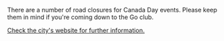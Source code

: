 <!--
.. title: Canada Day road closures
.. slug: canada-day-road-closures
.. date: 2018-07-01 08:26:49 UTC-06:00
.. tags: 
.. category: 
.. link: 
.. description: 
.. type: text
-->

There are a number of road closures for Canada Day events.  Please keep them in mind if you're coming down to the Go club.

[Check the city's website for further information.](http://www.calgary.ca/CSPS/Recreation/Pages/Events/Canada-day.aspx)

